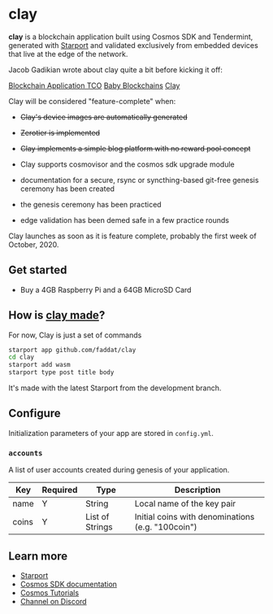 # clay

**clay** is a blockchain application built using Cosmos SDK and Tendermint, generated with [Starport](https://github.com/tendermint/starport) and validated exclusively from embedded devices that live at the edge of the network.

Jacob Gadikian wrote about clay quite a bit before kicking it off:

[Blockchain Application TCO](https://blurt.world/blurt/@jacobgadikian/blockchain-application-tco)
[Baby Blockchains](https://github.com/regen-network/cosmosd/issues/17)
[Clay](https://blurt.world/blurt/@jacobgadikian/clay)

Clay will be considered "feature-complete" when:

* ~~Clay's device images are automatically generated~~

* ~~Zerotier is implemented~~

* ~~Clay implements a simple blog platform with no reward pool concept~~

* Clay supports cosmovisor and the cosmos sdk upgrade module

* documentation for a secure, rsync or syncthing-based git-free genesis ceremony has been created

* the genesis ceremony has been practiced

* edge validation has been demed safe in a few practice rounds


Clay launches as soon as it is feature complete, probably the first week of October, 2020.


## Get started

* Buy a 4GB Raspberry Pi and a 64GB MicroSD Card



## How is [clay made](https://www.facebook.com/watch/?v=845703122288697)?

For now, Clay is just a set of commands

```bash
starport app github.com/faddat/clay
cd clay
starport add wasm
starport type post title body
```

It's made with the latest Starport from the development branch.

## Configure

Initialization parameters of your app are stored in `config.yml`.

### `accounts`

A list of user accounts created during genesis of your application.

| Key   | Required | Type            | Description                                       |
| ----- | -------- | --------------- | ------------------------------------------------- |
| name  | Y        | String          | Local name of the key pair                        |
| coins | Y        | List of Strings | Initial coins with denominations (e.g. "100coin") |

## Learn more

- [Starport](https://github.com/tendermint/starport)
- [Cosmos SDK documentation](https://docs.cosmos.network)
- [Cosmos Tutorials](https://tutorials.cosmos.network)
- [Channel on Discord](https://discord.gg/W8trcGV)
